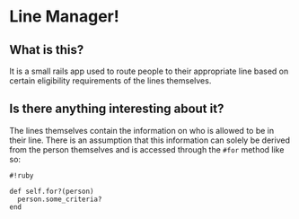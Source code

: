 # Line Manager!

## What is this?

It is a small rails app used to route people to their appropriate line based on certain eligibility requirements of the lines themselves. 

## Is there anything interesting about it?

The lines themselves contain the information on who is allowed to be in their line. There is an assumption that this information can solely be derived from the person themselves and is accessed through the `#for` method like so:

```
#!ruby

def self.for?(person)
  person.some_criteria?
end
```